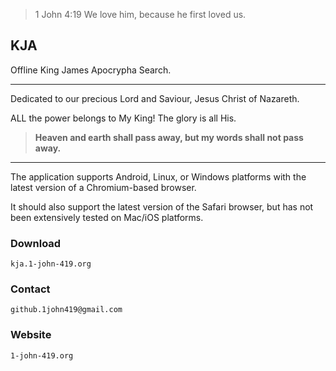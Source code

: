 
> 1 John 4:19 We love him, because he first loved us.

## KJA

Offline King James Apocrypha Search.

***

Dedicated to our precious Lord and Saviour, Jesus Christ of Nazareth.

ALL the power belongs to My King! The glory is all His.

> **Heaven and earth shall pass away, but my words shall not pass away.**

***

The application supports Android, Linux, or Windows platforms with the latest version of a Chromium-based browser.

It should also support the latest version of the Safari browser, but has not been extensively tested on Mac/iOS platforms.

### Download

`kja.1-john-419.org`

### Contact

`github.1john419@gmail.com`

### Website

`1-john-419.org`
